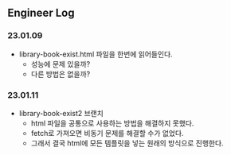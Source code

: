 
## Engineer Log
 
### 23.01.09
- library-book-exist.html 파일을 한번에 읽어들인다. 
  - 성능에 문제 있을까?
  - 다른 방법은 없을까?

### 23.01.11
- library-book-exist2 브랜치 
  - html 파일을 공통으로 사용하는 방법을 해결하지 못했다.
  - fetch로 가져오면 비동기 문제를 해결할 수가 없었다.
  - 그래서 결국 html에 모든 템플릿을 넣는 원래의 방식으로 진행한다.

